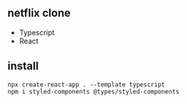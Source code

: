 ## netflix clone

- Typescript
- React

## install

```
npx create-react-app . --template typescript
npm i styled-components @types/styled-components
```